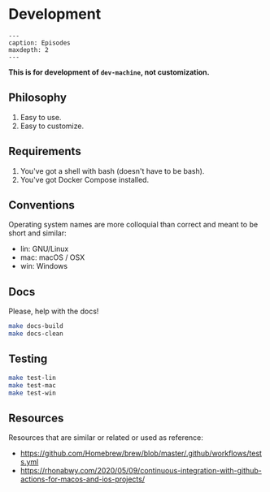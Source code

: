 # Development

```{toctree}
---
caption: Episodes
maxdepth: 2
---

```

**This is for development of `dev-machine`, not customization.**

## Philosophy

1. Easy to use.
1. Easy to customize.

## Requirements

1. You've got a shell with bash (doesn't have to be bash).
1. You've got Docker Compose installed.

## Conventions

Operating system names are more colloquial than correct and meant to be short and similar:

* lin: GNU/Linux
* mac: macOS / OSX
* win: Windows

## Docs

Please, help with the docs!

```bash
make docs-build
make docs-clean
```

## Testing

```bash
make test-lin
make test-mac
make test-win
```

## Resources

Resources that are similar or related or used as reference:

* <https://github.com/Homebrew/brew/blob/master/.github/workflows/tests.yml>
* <https://rhonabwy.com/2020/05/09/continuous-integration-with-github-actions-for-macos-and-ios-projects/>
